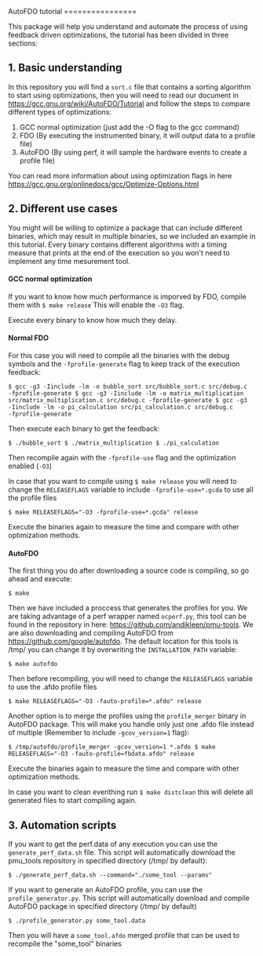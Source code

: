 AutoFDO tutorial ================

This package will help you understand and automate the process of using
feedback driven optimizations, the tutorial has been divided in three sections:

## 1. Basic understanding

In this repository you will find a `sort.c` file that contains a sorting
algorithm to start using optimizations, then you will need to read our document
in https://gcc.gnu.org/wiki/AutoFDO/Tutorial and follow the steps to compare
different types of optimizations:

1. GCC normal optimization (just add the -O flag to the gcc command)
2. FDO (By executing the instrumented binary, it will output data to a profile
   file)
3. AutoFDO (By using perf, it will sample the hardware events to create a
   profile file)
 
You can read more information about using optimization flags in here
https://gcc.gnu.org/onlinedocs/gcc/Optimize-Options.html

## 2. Different use cases

You might will be willing to optimize a package that can include different
binaries, which may result in multiple binaries, so we included an example in
this tutorial. Every binary contains different algorithms with a timing measure
that prints at the end of the execution so you won't need to implement any time
mesurement tool.

#### GCC normal optimization

If you want to know how much performance is imporved by FDO, compile them with
`$ make release` This will enable the `-O3` flag.

Execute every binary to know how much they delay.

#### Normal FDO

For this case you will need to compile all the binaries with the debug symbols
and the `-fprofile-generate` flag to keep track of the execution feedback:

    $ gcc -g3 -Iinclude -lm -o bubble_sort src/bubble_sort.c src/debug.c
    -fprofile-generate $ gcc -g3 -Iinclude -lm -o matrix_multiplication
    src/matrix_multiplication.c src/debug.c -fprofile-generate $ gcc -g3
    -Iinclude -lm -o pi_calculation src/pi_calculation.c src/debug.c
    -fprofile-generate
    
Then execute each binary to get the feedback:

    $ ./bubble_sort $ ./matrix_multiplication $ ./pi_calculation
    
Then recompile again with the `-fprofile-use` flag and the optimization enabled
(`-O3`)

In case that you want to compile using `$ make release` you will need to change
the `RELEASEFLAGS` variable to include `-fprofile-use=*.gcda` to use all the
profile files

    $ make RELEASEFLAGS="-O3 -fprofile-use=*.gcda" release

Execute the binaries again to measure the time and compare with other
optimization methods.

#### AutoFDO

The first thing you do after downloading a source code is compiling, so go
ahead and execute:

    $ make

Then we have included a proccess that generates the profiles for you. We are
taking advantage of a perf wrapper named `ocperf.py`, this tool can be found in
the repository in here: https://github.com/andikleen/pmu-tools. We are also
downloading and compiling AutoFDO from https://github.com/google/autofdo. The
default location for this tools is /tmp/ you can change it by overwriting the
`INSTALLATION_PATH` variable:

    $ make autofdo
    
Then before recompiling, you will need to change the `RELEASEFLAGS` variable to
use the .afdo profile files

    $ make RELEASEFLAGS="-O3 -fauto-profile=*.afdo" release
    

Another option is to merge the profiles using the `profile_merger` binary in
AutoFDO package. This will make you handle only just one .afdo file instead of
multiple (Remember to include `-gcov_version=1` flag):

    $ /tmp/autofdo/profile_merger -gcov_version=1 *.afdo $ make
    RELEASEFLAGS="-O3 -fauto-profile=fbdata.afdo" release

Execute the binaries again to measure the time and compare with other
optimization methods.

In case you want to clean everithing run `$ make distclean` this will delete
all generated files to start compiling again.

## 3. Automation scripts

If you want to get the perf.data of any execution you can use the
`generate_perf_data.sh` file. This script will automatically download the
pmu_tools repository in specified directory (/tmp/ by default):

    $ ./generate_perf_data.sh --command="./some_tool --params"

If you want to generate an AutoFDO profile, you can use the
`profile_generator.py`. This script will automatically download and compile
AutoFDO package in specified directory (/tmp/ by default)

    $ ./profile_generator.py some_tool.data

Then you will have a `some_tool.afdo` merged profile that can be used to
recompile the "some_tool" binaries



    
